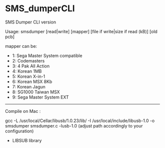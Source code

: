 # SMS_dumperCLI
SMS Dumper CLI version

Usage:
smsdumper [read|write] [mapper] [file if write|size if read (kB)] [old pcb]
  
mapper can be:
  
  * 1: Sega Master System compatible
  * 2: Codemasters
  * 3: 4 Pak All Action
  * 4: Korean 1MB
  * 5: Korean X-in-1
  * 6: Korean MSX 8Kb
  * 7: Korean Jagun
  * 8: SG1000 Taiwan MSX
  * 9: Sega Master System EXT

-----

Compile on Mac :

gcc -L /usr/local/Cellar/libusb/1.0.23/lib/ -I /usr/local/include/libusb-1.0 -o smsdumper smsdumper.c -lusb-1.0
(adjust path accordingly to your configuration)

* LIBSUB library
